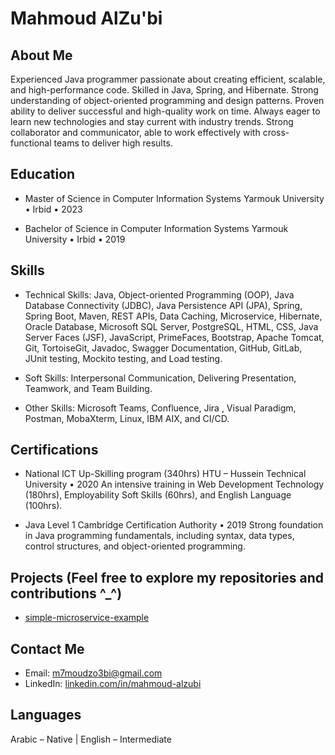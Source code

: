 # Mahmoud AlZu'bi

## About Me

Experienced Java programmer passionate about creating efficient, scalable, and high-performance code. Skilled in Java, Spring, 
and Hibernate. Strong understanding of object-oriented programming and design patterns. Proven ability to deliver successful 
and high-quality work on time. Always eager to learn new technologies and stay current with industry trends. Strong collaborator 
and communicator, able to work effectively with cross-functional teams to deliver high results. 

## Education

- Master of Science in Computer Information Systems 
Yarmouk University • Irbid • 2023 

- Bachelor of Science in Computer Information Systems 
Yarmouk University • Irbid • 2019 


## Skills

- Technical Skills: Java, Object-oriented Programming (OOP), Java Database Connectivity (JDBC), Java Persistence API 
(JPA), Spring, Spring Boot, Maven, REST APIs, Data Caching, Microservice, Hibernate, Oracle Database, Microsoft SQL 
Server, PostgreSQL, HTML, CSS, Java Server Faces (JSF), JavaScript, PrimeFaces, Bootstrap, Apache Tomcat, Git, 
TortoiseGit, Javadoc, Swagger Documentation, GitHub, GitLab, JUnit testing, Mockito testing, and Load testing.

- Soft Skills: Interpersonal Communication, Delivering Presentation, Teamwork, and Team Building.
  
- Other Skills: Microsoft Teams, Confluence, Jira , Visual Paradigm, Postman, MobaXterm, Linux, IBM AIX, and CI/CD. 

## Certifications

- National ICT Up-Skilling program (340hrs) 
    HTU – Hussein Technical University • 2020 
    An intensive training in Web Development Technology (180hrs), Employability Soft Skills (60hrs), and English Language (100hrs). 

- Java Level 1 
  Cambridge Certification Authority • 2019 
  Strong foundation in Java programming fundamentals, including syntax, data types, control structures, and object-oriented 
  programming.


## Projects (Feel free to explore my repositories and contributions ^_^)

- [simple-microservice-example](https://github.com/mahmoud-alzubi/simple-microservice-example)


## Contact Me

- Email: m7moudzo3bi@gmail.com
- LinkedIn: [linkedin.com/in/mahmoud-alzubi](https://www.linkedin.com/in/mahmoud-alzubi)

## Languages
 
Arabic – Native | English – Intermediate
